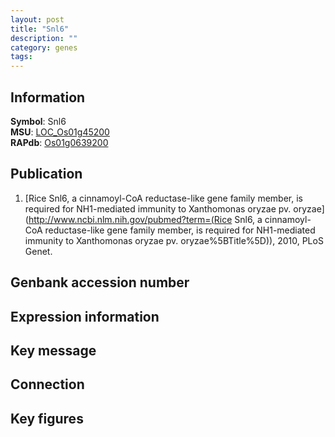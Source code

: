 ```yaml
---
layout: post
title: "Snl6"
description: ""
category: genes
tags: 
---
```


## Information
__Symbol__: Snl6  
__MSU__: [LOC_Os01g45200](http://rice.plantbiology.msu.edu/cgi-bin/ORF_infopage.cgi?orf=LOC_Os01g45200)  
__RAPdb__: [Os01g0639200](http://rapdb.dna.affrc.go.jp/viewer/gbrowse_details/irgsp1?name=Os01g0639200)  

## Publication
1. [Rice Snl6, a cinnamoyl-CoA reductase-like gene family member, is required for NH1-mediated immunity to Xanthomonas oryzae pv. oryzae](http://www.ncbi.nlm.nih.gov/pubmed?term=(Rice Snl6, a cinnamoyl-CoA reductase-like gene family member, is required for NH1-mediated immunity to Xanthomonas oryzae pv. oryzae%5BTitle%5D)), 2010, PLoS Genet.

## Genbank accession number

## Expression information

## Key message

## Connection

## Key figures


